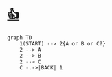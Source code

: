 # [:+1:](https://pages.github.com/)
```mermaid
graph TD
    1(START) --> 2{A or B or C?}
    2 --> A
    2 --> B
    2 --> C
    C -.->|BACK| 1
```
